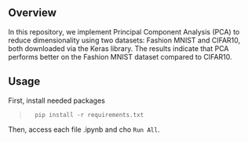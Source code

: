 ## **Overview**
In this repository, we implement Principal Component Analysis (PCA) to reduce dimensionality using two datasets: Fashion MNIST and CIFAR10, both downloaded via the Keras library. The results indicate that PCA performs better on the Fashion MNIST dataset compared to CIFAR10. 

## **Usage** 
First, install needed packages  
>       pip install -r requirements.txt

Then, access each file .ipynb and cho ```Run All```.